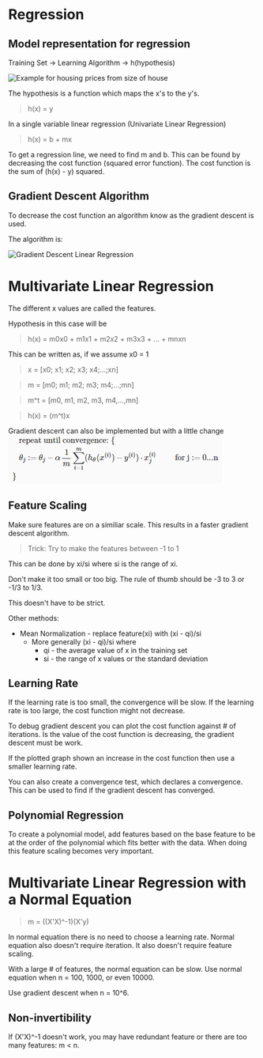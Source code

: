 <a name="regression"></a>

# Regression

## Model representation for regression
Training Set -> Learning Algorithm -> h(hypothesis)

![Example for housing prices from size of house](https://d3c33hcgiwev3.cloudfront.net/imageAssetProxy.v1/H6qTdZmYEeaagxL7xdFKxA_2f0f671110e8f7446bb2b5b2f75a8874_Screenshot-2016-10-23-20.14.58.png?expiry=1508803200000&hmac=y4SHasVstNvMCUAf5-lSkdCuUX1KRIDKaa2vP4ZFxBc)

The hypothesis is a function which maps the x's to the y's.

>h(x) = y

In a single variable linear regression (Univariate Linear Regression)
>h(x) = b + mx

To get a regression line, we need to find m and b. This can be found by decreasing the cost function (squared error function). The cost function is the sum of (h(x) - y) squared.

## Gradient Descent Algorithm
To decrease the cost function an algorithm know as the gradient descent is used.

The algorithm is:

![Gradient Descent Linear Regression](https://jpgdatascience.files.wordpress.com/2016/04/multivariateeq3.png?w=1000)

<a name="multi-variate-regression"></a>

# Multivariate Linear Regression
The different x values are called the features.

Hypothesis in this case will be
>h(x) = m0x0 + m1x1 + m2x2 + m3x3 + ... + mnxn

This can be written as, if we assume x0 = 1

>x = [x0; x1; x2; x3; x4;...;xn]

>m = [m0; m1; m2; m3; m4;...;mn]

>m^t = [m0, m1, m2, m3, m4,...,mn]

>h(x) = (m^t)x

Gradient descent can also be implemented but with a little change
![Gradient Descent for Multivariate Linear Regression](https://github.com/waquidvp/machine-learning-notes/blob/master/assets/multivariate-regression-gradient-descent.PNG?raw=true)

## Feature Scaling
Make sure features are on a similiar scale. This results in a faster gradient descent algorithm.

>Trick: Try to make the features between -1 to 1

This can be done by xi/si where si is the range of xi.

Don't make it too small or too big. The rule of thumb should be -3 to 3 or -1/3 to 1/3.

This doesn't have to be strict.

Other methods:
* Mean Normalization - replace feature(xi) with (xi - qi)/si
    * More generally (xi - qi)/si where 
        * qi - the average value of x in the training set
        * si - the range of x values or the standard deviation

## Learning Rate
If the learning rate is too small, the convergence will be slow.
If the learning rate is too large, the cost function might not decrease.

To debug gradient descent you can plot the cost function against # of iterations.
Is the value of the cost function is decreasing, the gradient descent must be work.

If the plotted graph shown an increase in the cost function then use a smaller learning rate.

You can also create a convergence test, which declares a convergence.
This can be used to find if the gradient descent has converged.

## Polynomial Regression
To create a polynomial model, add features based on the base feature to be at the order of the polynomial which fits better with the data.
When doing this feature scaling becomes very important.

# Multivariate Linear Regression with a Normal Equation

>m = ((X'X)^-1)(X'y)

In normal equation there is no need to choose a learning rate.
Normal equation also doesn't require iteration.
It also doesn't require feature scaling.

With a large # of features, the normal equation can be slow.
Use normal equation when n = 100, 1000, or even 10000.

Use gradient descent when n = 10^6.

## Non-invertibility

If (X'X)^-1 doesn't work, you may have redundant feature or there are too many features: m < n.